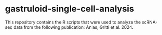 # gastruloid-single-cell-analysis
This repository contains the R scripts that were used to analyze the scRNA-seq data from the following publication: Anlas, Gritti et al. 2024.

